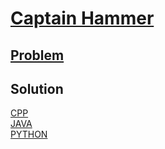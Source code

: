 # [Captain Hammer](https://codingcompetitions.withgoogle.com/kickstart/round/0000000000434944/0000000000434d9a)

## [Problem](PROBLEM.rst)

## Solution
[CPP](Solution.cpp) <br />
[JAVA](Solution.java) <br />
[PYTHON](Solution.py) <br />
